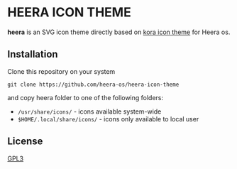# HEERA ICON THEME

**heera** is an SVG icon theme directly based on [kora icon theme](https://github.com/bikass/kora) for Heera os.



## Installation

Clone this repository on your system

    git clone https://github.com/heera-os/heera-icon-theme

and copy heera folder to one of the following folders:

* `/usr/share/icons/` - icons available system-wide
* `$HOME/.local/share/icons/` - icons only available to local user





## License

[GPL3](https://www.gnu.org/licenses/gpl-3.0-standalone.html)
